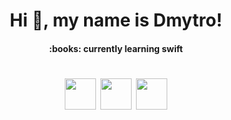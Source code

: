 <h1 align="center">Hi 👋, my name is Dmytro! 
<!-- <h3 align="center"> I’m a trainee at EPAM  -->
<h4 align="center"> :books: currently learning swift
<!-- <h4 align="center"> :mag: looking for a trainee position -->
  
<h1 align="center">
<p align="center">
  <a href="mailto:dmitriy.vasilenko@gmail.com"><img src='https://www.flaticon.com/premium-icon/email_896849.png' height='50px'/></a>  
  <a href="https://www.facebook.com/dmitriy.vasilenko.35"><img src='https://cdn.icon-icons.com/icons2/790/PNG/512/fb_icon-icons.com_65434.png' height='50px'/></a>  
  <a href="https://t.me/dufrane"><img src='https://www.flaticon.com/svg/static/icons/svg/2111/2111812.svg' height='50px'/></a>
</p>



###



